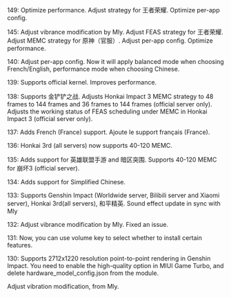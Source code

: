 149:
Optimize performance.
Adjust strategy for 王者荣耀.
Optimize per-app config.

145:
Adjust vibrance modification by Mly.
Adjust FEAS strategy for 王者荣耀.
Adjust MEMC strategy for 原神（官服）.
Adjust per-app config.
Optimize performance.

140:
Adjust per-app config. Now it will apply balanced mode when choosing French/English, performance mode when choosing Chinese.

139:
Supports official kernel.
Improves performance.

138:
Supports 金铲铲之战.
Adjusts Honkai Impact 3 MEMC strategy to 48 frames to 144 frames and 36 frames to 144 frames (official server only).
Adjusts the working status of FEAS scheduling under MEMC in Honkai Impact 3 (official server only).

137:
Adds French (France) support.
Ajoute le support français (France).

136:
Honkai 3rd (all servers) now supports 40-120 MEMC.

135:
Adds support for 英雄联盟手游 and 暗区突围.
Supports 40-120 MEMC for 崩坏3 (official server).

134:
Adds support for Simplified Chinese.

133:
Supports Genshin Impact (Worldwide server, Bilibili server and Xiaomi server), Honkai 3rd(all servers), 和平精英.
Sound effect update in sync with Mly

132:
Adjust vibrance modification by Mly.
Fixed an issue.

131:
Now, you can use volume key to select whether to install certain features.

130:
Supports 2712x1220 resolution point-to-point rendering in Genshin Impact. You need to enable the high-quality option in MIUI Game Turbo, and delete hardware_model_config.json from the module.

Adjust vibration modification, from Mly.
